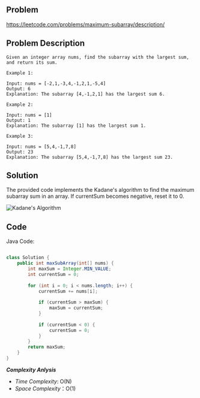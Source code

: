 ## Problem

https://leetcode.com/problems/maximum-subarray/description/

## Problem Description

```
Given an integer array nums, find the subarray with the largest sum, and return its sum.
```
```
Example 1:

Input: nums = [-2,1,-3,4,-1,2,1,-5,4]
Output: 6
Explanation: The subarray [4,-1,2,1] has the largest sum 6.

Example 2:

Input: nums = [1]
Output: 1
Explanation: The subarray [1] has the largest sum 1.

Example 3:

Input: nums = [5,4,-1,7,8]
Output: 23
Explanation: The subarray [5,4,-1,7,8] has the largest sum 23.
```

## Solution

The provided code implements the Kadane's algorithm to find the maximum subarray sum in an array.
If currentSum becomes negative, reset it to 0.

![Kadane's Algorithm](https://github.com/YasaswiniDesai/Leetcode/assets/92711164/3fe0d0e7-6e49-4a80-8d77-a0d910824e21)


## Code

Java Code:
```java

class Solution {
    public int maxSubArray(int[] nums) {
        int maxSum = Integer.MIN_VALUE;
        int currentSum = 0;
        
        for (int i = 0; i < nums.length; i++) {
            currentSum += nums[i];
            
            if (currentSum > maxSum) {
                maxSum = currentSum;
            }
            
            if (currentSum < 0) {
                currentSum = 0;
            }
        }
        return maxSum;
    }
}

```

**_Complexity Anlysis_**

- _Time Complexity_: O(N)
- _Space Complexity_：O(1)
